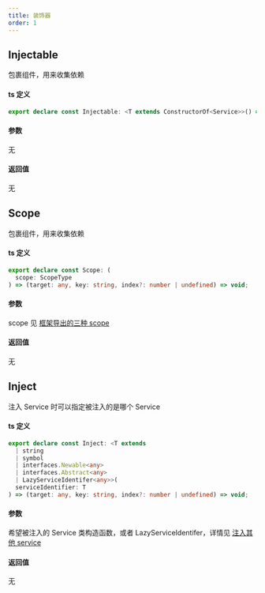 ```yaml
---
title: 装饰器
order: 1
---
```


## Injectable

包裹组件，用来收集依赖

#### ts 定义

```typescript
export declare const Injectable: <T extends ConstructorOf<Service>>() => (target: T) => any;
```

#### 参数

无

#### 返回值

无

## Scope

包裹组件，用来收集依赖

#### ts 定义

```typescript
export declare const Scope: (
  scope: ScopeType
) => (target: any, key: string, index?: number | undefined) => void;
```

#### 参数

scope 见 [框架导出的三种 scope](../guide/ioc.md#框架导出的三种-scope-变量)

#### 返回值

无

## Inject

注入 Service 时可以指定被注入的是哪个 Service

#### ts 定义

```typescript
export declare const Inject: <T extends
  | string
  | symbol
  | interfaces.Newable<any>
  | interfaces.Abstract<any>
  | LazyServiceIdentifer<any>>(
  serviceIdentifier: T
) => (target: any, key: string, index?: number | undefined) => void;
```

#### 参数

希望被注入的 Service 类构造函数，或者 LazyServiceIdentifer，详情见 [注入其他 service
](../guide/service.md)

#### 返回值

无

